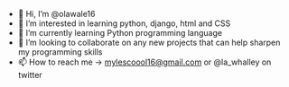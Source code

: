 - 👋 Hi, I’m @olawale16
- 👀 I’m interested in learning python, django, html and CSS
- 🌱 I’m currently learning Python programming language
- 💞️ I’m looking to collaborate on any new projects that can help sharpen my programming skills
- 📫 How to reach me -> mylescoool16@gmail.com or @la_whalley on twitter

<!---
olawale16/olawale16 is a ✨ special ✨ repository because its `README.md` (this file) appears on your GitHub profile.
You can click the Preview link to take a look at your changes.
--->
